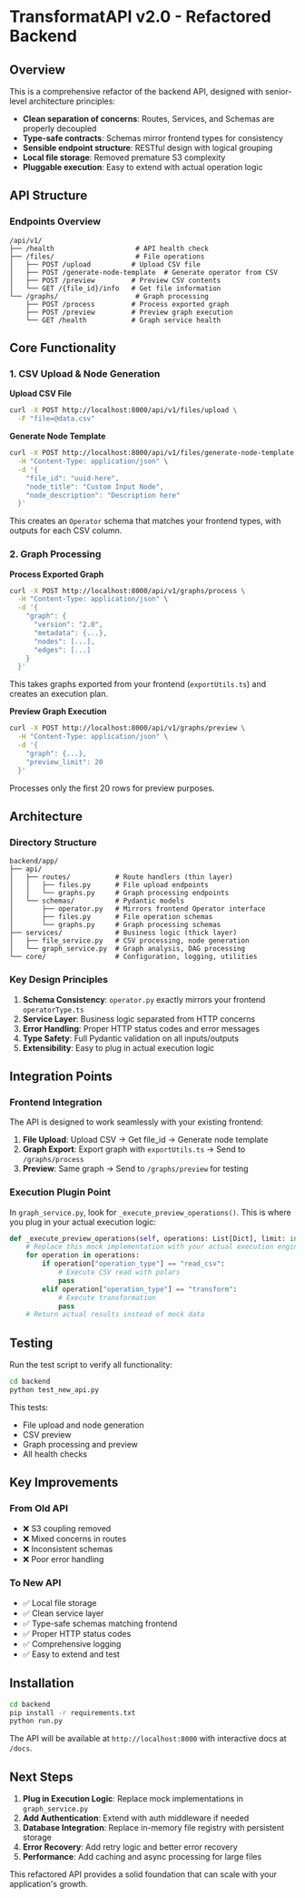 # TransformatAPI v2.0 - Refactored Backend

## Overview

This is a comprehensive refactor of the backend API, designed with senior-level architecture principles:

- **Clean separation of concerns**: Routes, Services, and Schemas are properly decoupled
- **Type-safe contracts**: Schemas mirror frontend types for consistency
- **Sensible endpoint structure**: RESTful design with logical grouping
- **Local file storage**: Removed premature S3 complexity
- **Pluggable execution**: Easy to extend with actual operation logic

## API Structure

### Endpoints Overview

```
/api/v1/
├── /health                    # API health check
├── /files/                    # File operations
│   ├── POST /upload          # Upload CSV file
│   ├── POST /generate-node-template  # Generate operator from CSV
│   ├── POST /preview         # Preview CSV contents
│   └── GET /{file_id}/info   # Get file information
└── /graphs/                   # Graph processing
    ├── POST /process         # Process exported graph
    ├── POST /preview         # Preview graph execution
    └── GET /health           # Graph service health
```

## Core Functionality

### 1. CSV Upload & Node Generation

**Upload CSV File**
```bash
curl -X POST http://localhost:8000/api/v1/files/upload \
  -F "file=@data.csv"
```

**Generate Node Template**
```bash
curl -X POST http://localhost:8000/api/v1/files/generate-node-template \
  -H "Content-Type: application/json" \
  -d '{
    "file_id": "uuid-here",
    "node_title": "Custom Input Node",
    "node_description": "Description here"
  }'
```

This creates an `Operator` schema that matches your frontend types, with outputs for each CSV column.

### 2. Graph Processing

**Process Exported Graph**
```bash
curl -X POST http://localhost:8000/api/v1/graphs/process \
  -H "Content-Type: application/json" \
  -d '{
    "graph": {
      "version": "2.0",
      "metadata": {...},
      "nodes": [...],
      "edges": [...]
    }
  }'
```

This takes graphs exported from your frontend (`exportUtils.ts`) and creates an execution plan.

**Preview Graph Execution**
```bash
curl -X POST http://localhost:8000/api/v1/graphs/preview \
  -H "Content-Type: application/json" \
  -d '{
    "graph": {...},
    "preview_limit": 20
  }'
```

Processes only the first 20 rows for preview purposes.

## Architecture

### Directory Structure

```
backend/app/
├── api/
│   ├── routes/           # Route handlers (thin layer)
│   │   ├── files.py      # File upload endpoints
│   │   └── graphs.py     # Graph processing endpoints
│   └── schemas/          # Pydantic models
│       ├── operator.py   # Mirrors frontend Operator interface
│       ├── files.py      # File operation schemas
│       └── graphs.py     # Graph processing schemas
├── services/             # Business logic (thick layer)
│   ├── file_service.py   # CSV processing, node generation
│   └── graph_service.py  # Graph analysis, DAG processing
└── core/                 # Configuration, logging, utilities
```

### Key Design Principles

1. **Schema Consistency**: `operator.py` exactly mirrors your frontend `operatorType.ts`
2. **Service Layer**: Business logic separated from HTTP concerns
3. **Error Handling**: Proper HTTP status codes and error messages
4. **Type Safety**: Full Pydantic validation on all inputs/outputs
5. **Extensibility**: Easy to plug in actual execution logic

## Integration Points

### Frontend Integration

The API is designed to work seamlessly with your existing frontend:

1. **File Upload**: Upload CSV → Get file_id → Generate node template
2. **Graph Export**: Export graph with `exportUtils.ts` → Send to `/graphs/process`
3. **Preview**: Same graph → Send to `/graphs/preview` for testing

### Execution Plugin Point

In `graph_service.py`, look for `_execute_preview_operations()`. This is where you plug in your actual execution logic:

```python
def _execute_preview_operations(self, operations: List[Dict], limit: int):
    # Replace this mock implementation with your actual execution engine
    for operation in operations:
        if operation["operation_type"] == "read_csv":
            # Execute CSV read with polars
            pass
        elif operation["operation_type"] == "transform":
            # Execute transformation
            pass
    # Return actual results instead of mock data
```

## Testing

Run the test script to verify all functionality:

```bash
cd backend
python test_new_api.py
```

This tests:
- File upload and node generation
- CSV preview
- Graph processing and preview
- All health checks

## Key Improvements

### From Old API
- ❌ S3 coupling removed
- ❌ Mixed concerns in routes
- ❌ Inconsistent schemas
- ❌ Poor error handling

### To New API
- ✅ Local file storage
- ✅ Clean service layer
- ✅ Type-safe schemas matching frontend
- ✅ Proper HTTP status codes
- ✅ Comprehensive logging
- ✅ Easy to extend and test

## Installation

```bash
cd backend
pip install -r requirements.txt
python run.py
```

The API will be available at `http://localhost:8000` with interactive docs at `/docs`.

## Next Steps

1. **Plug in Execution Logic**: Replace mock implementations in `graph_service.py`
2. **Add Authentication**: Extend with auth middleware if needed
3. **Database Integration**: Replace in-memory file registry with persistent storage
4. **Error Recovery**: Add retry logic and better error recovery
5. **Performance**: Add caching and async processing for large files

This refactored API provides a solid foundation that can scale with your application's growth. 